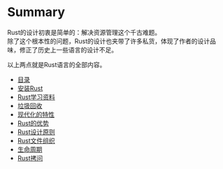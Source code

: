 # Summary
Rust的设计初衷是简单的：解决资源管理这个千古难题。  
除了这个根本性的问题，Rust的设计也夹带了许多私货，体现了作者的设计品味，修正了历史上一些语言的设计不足。  

以上两点就是Rust语言的全部内容。

- [目录](./SUMMARY.md)
- [安装Rust](./安装Rust.md)
- [Rust学习资料](./Rust学习资料.md)
- [垃圾回收](./垃圾回收.md)
- [现代化的特性](./现代化的特性.md)
- [Rust的优势](./Rust的优势.md)
- [Rust设计原则](./Rust设计原则.md)
- [Rust文件组织](./Rust文件组织.md)
- [生命周期](./生命周期.md)
- [Rust拷问](./Rust拷问.md)